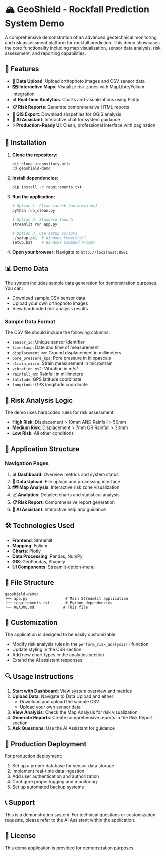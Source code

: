 # 🏔️ GeoShield - Rockfall Prediction System Demo

A comprehensive demonstration of an advanced geotechnical monitoring and risk assessment platform for rockfall prediction. This demo showcases the core functionality including map visualization, sensor data analysis, risk assessment, and reporting capabilities.

## 🚀 Features

- **📁 Data Upload**: Upload orthophoto images and CSV sensor data
- **🗺️ Interactive Maps**: Visualize risk zones with MapLibre/Folium integration
- **📊 Real-time Analytics**: Charts and visualizations using Plotly
- **📋 Risk Reports**: Generate comprehensive HTML reports
- **📁 GIS Export**: Download shapefiles for QGIS analysis
- **🤖 AI Assistant**: Interactive chat for system guidance
- **⚡ Production-Ready UI**: Clean, professional interface with pagination

## 🔧 Installation

1. **Clone the repository:**
   ```bash
   git clone <repository-url>
   cd geoshield-demo
   ```

2. **Install dependencies:**
   ```bash
   pip install -r requirements.txt
   ```

3. **Run the application:**
   ```bash
   # Option 1: Clean launch (no warnings)
   python run_clean.py
   
   # Option 2: Standard launch
   streamlit run app.py
   
   # Option 3: Use setup scripts
   ./setup.ps1  # Windows PowerShell
   setup.bat    # Windows Command Prompt
   ```

4. **Open your browser:**
   Navigate to `http://localhost:8501`

## 📊 Demo Data

The system includes sample data generation for demonstration purposes. You can:
- Download sample CSV sensor data
- Upload your own orthophoto images
- View hardcoded risk analysis results

### Sample Data Format

The CSV file should include the following columns:
- `sensor_id`: Unique sensor identifier
- `timestamp`: Date and time of measurement
- `displacement_mm`: Ground displacement in millimeters
- `pore_pressure_kpa`: Pore pressure in kilopascals
- `strain_micro`: Strain measurement in microstrain
- `vibration_ms2`: Vibration in m/s²
- `rainfall_mm`: Rainfall in millimeters
- `latitude`: GPS latitude coordinate
- `longitude`: GPS longitude coordinate

## 🎯 Risk Analysis Logic

The demo uses hardcoded rules for risk assessment:

- **High Risk**: Displacement > 10mm AND Rainfall > 50mm
- **Medium Risk**: Displacement > 7mm OR Rainfall > 30mm
- **Low Risk**: All other conditions

## 📱 Application Structure

### Navigation Pages

1. **📊 Dashboard**: Overview metrics and system status
2. **📁 Data Upload**: File upload and processing interface
3. **🗺️ Map Analysis**: Interactive risk zone visualization
4. **📈 Analytics**: Detailed charts and statistical analysis
5. **📋 Risk Report**: Comprehensive report generation
6. **🤖 AI Assistant**: Interactive help and guidance

## 🛠️ Technologies Used

- **Frontend**: Streamlit
- **Mapping**: Folium
- **Charts**: Plotly
- **Data Processing**: Pandas, NumPy
- **GIS**: GeoPandas, Shapely
- **UI Components**: Streamlit-option-menu

## 📁 File Structure

```
geoshield-demo/
├── app.py                 # Main Streamlit application
├── requirements.txt       # Python dependencies
└── README.md             # This file
```

## 🎨 Customization

The application is designed to be easily customizable:
- Modify risk analysis rules in the `perform_risk_analysis()` function
- Update styling in the CSS section
- Add new chart types in the analytics section
- Extend the AI assistant responses

## 🔍 Usage Instructions

1. **Start with Dashboard**: View system overview and metrics
2. **Upload Data**: Navigate to Data Upload and either:
   - Download and upload the sample CSV
   - Upload your own sensor data
3. **View Analysis**: Check the Map Analysis for risk visualization
4. **Generate Reports**: Create comprehensive reports in the Risk Report section
5. **Ask Questions**: Use the AI Assistant for guidance

## 🚀 Production Deployment

For production deployment:
1. Set up a proper database for sensor data storage
2. Implement real-time data ingestion
3. Add user authentication and authorization
4. Configure proper logging and monitoring
5. Set up automated backup systems

## 📞 Support

This is a demonstration system. For technical questions or customization requests, please refer to the AI Assistant within the application.

## 📄 License

This demo application is provided for demonstration purposes.
